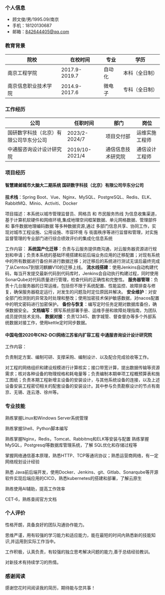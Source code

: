 ### 个人信息

- 顾文俊/男/1995.09/南京
- 手机：18120130687 
- 邮箱：842644405@qq.com

### 教育背景

| 院校                 | 在校时间      | 专业   | 学历           |
| -------------------- | ------------- | ------ | -------------- |
| 南京工程学院         | 2017.9-2019.7 | 自动化 | 本科（全日制） |
| 南京信息职业技术学院 | 2014.9-2017.6 | 微电子 | 专科（全日制） |

### 工作经历

| 公司                                   | 任职时间       | 部门               | 岗位           |
| -------------------------------------- | -------------- | ------------------ | -------------- |
| 国研数字科技（北京）有限公司华东分公司 | 2023/2-2024/7  | 项目交付部         | 运维实施工程师 |
| 中通服咨询设计设计研究院               | 2019/10-2021/4 | 通信信息技术研究院 | 通信设计工程师 |

### 项目经历 

#### 智慧建邺城市大脑大二期系统							    							 国研数字科技（北京）有限公司华东分公司  

**技术栈**：Spring Boot、Vue、Nginx、MySQL、PostgreSQL、Redis、ELK、RabbitMQ、Minio、Activiti、Docker

项目描述：本系统以城市管理监督员、网格员 和 市民服务热线 为信息收集渠道，基于计算机软硬件和网络环境,集成地理空间框架数据、单元网格数据、管理部件 和 事件数据地理编码数据 等多种数据资源,通过 多部门信息共享、协同工作，实现对城市工程设施、公用设施、市容环境 与 街面秩序等进行监督和管理，对实施监督管理的专业部门进行综合绩效评价的集成化信息系统

工作内容：
**系统国产化迁移**：负责与云服务提供商沟通，对云服务器资源进行规划和申请；负责本系统的基础环境搭建和前后端业务应用的迁移配置；对现有系统中的所有数据进行备份并进行数据迁移；对迁移后的系统进行测试无误后最终完成了从Centos7到银河麒麟V10的迁移上线。
**流水线搭建**：使用Jenkins自动构建代码，每当开发提交最新代码到代码库时，Jenkins会自动执行构建过程，同时使用SonarQube对代码质量进行管理，检查代码的正确性和完整性。
**服务器管理**：负责十几台服务器的日常运维，包括但不限于系统配置、性能监控、故障排查与修复，确保服务器稳定运行，对发生的问题及时定位原因并解决。
**安全维护**：对安全部门检测到的异常及时处理和整改；使用加密技术保护敏感数据，对nacos配置中的明文密码进行加密保护。
**备份与恢复**：编写定时任务定期对数据库备份，确保数据安全。
**文档编写**：撰写系统部署手册、运维手册和故障处理指南，为团队成员提供技术支持。
**数据对接**：负责12345、数字城管、督查督办等多个外部系统数据对接工作，使用kettle定时同步数据。


#### 中国电信2020年CN2-DCI网络江苏省内扩容工程														中通服咨询设计设计研究院

工作内容：

负责制定方案、编制可研、支撑采购、编制设计、以及配合完成验收等工作。

对工程的网络组织和建设规模进行计算核实；接口带宽计算，提出数据传输等资源需求；核对各种设备的物理规格和耗电量等；负责编制本期单项工程概预算表和施工图纸；负责本期工程新增主设备的安装设计，与其他系统设备的连接，以及上述设备安装工程密切相关的配套设备的安装设计。其中参与负责勘察设计的节点有南京、无锡、连云港、徐州等。

### 专业技能

熟练掌握Linux和Windows Server系统管理

熟练掌握Shell、Python脚本编写

熟练掌握Nginx，Redis，Tomcat、Rabbitmq和ELK等安装与配置
熟练掌握MySQL，Postgresql等数据库管理系统，了解 SQL优化和存储过程等

掌握网络通信基本原理，熟悉HTTP、TCP等通讯协议；熟悉运营商网络，有一定网络规划设计经验

熟悉 Java前后端开发，使用Docker、Jenkins、git、Gitlab、Sonarqube等开源软件实现后端应用的CICD，熟悉kubernetes的搭建和部署，了解云原生

熟练使用AI辅助，提高工作效率

CET-6，熟练查阅官方文档

### 个人评价

性格开朗，具备良好的团队沟通协作能力。

思维严谨，用有较强的学习能力和适应能力，能在最短的时间内熟悉新的技能知识,并运用到实际工作当中。

工作积极，认真负责，有较强的独立思考解决问题的能力,善于总结经验教训。

对新技术有持续学习的热情。

### 感谢阅读

感谢您花时间阅读我的简历，期待能与您共事！

<div style="page-break-after: always;"></div>

